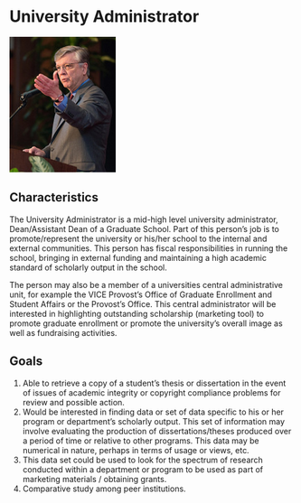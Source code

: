 # University Administrator
![headshot](images/university-administrator.jpg)

## Characteristics
The University Administrator is a mid-high level university administrator, Dean/Assistant Dean of a Graduate School. Part of this person’s job is to promote/represent the university or his/her school to the internal and external communities.  This person has fiscal responsibilities in running the school, bringing in external funding and maintaining a high academic standard of scholarly output in the school.

The person may also be a member of a universities central administrative unit, for example the VICE Provost’s Office of Graduate Enrollment and Student Affairs or the Provost’s Office.  This central administrator will be interested in highlighting outstanding scholarship (marketing tool) to promote graduate enrollment or promote the university’s overall image as well as fundraising activities.

## Goals
1. Able to retrieve a copy of a student’s thesis or dissertation in the event of issues of academic integrity or copyright compliance problems for review and possible action.
2. Would be interested in finding data or set of data specific to his or her program or department’s scholarly output.  This set of information may involve evaluating the production of dissertations/theses produced over a period of time or relative to other programs. This data may be numerical in nature, perhaps in terms of usage or views, etc.
3. This data set could be used to look for the spectrum of research conducted within a department or program to be used as part of marketing materials / obtaining grants.
4. Comparative study among peer institutions.

